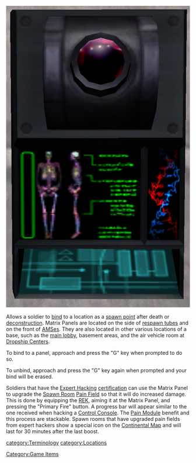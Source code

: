 ![](/images/Matrix_Panel.jpg "Matrix_Panel.jpg")

Allows a soldier to [bind](/bind "wikilink") to a location as a [spawn
point](/spawn_point "wikilink") after death or
[deconstruction](/deconstruct "wikilink"). Matrix Panels are located on
the side of [respawn tubes](/respawn_tube "wikilink") and on the front of
[AMSes](/Advanced_Mobile_Station "wikilink"). They are also located in
other various locations of a base, such as the [main
lobby](/main_lobby "wikilink"), basement areas, and the air vehicle room
at [Dropship Centers](/Dropship_Center "wikilink").

To bind to a panel, approach and press the "G" key when prompted to do
so.

To unbind, approach and press the "G" key again when prompted and your
bind will be erased.

Soldiers that have the [Expert Hacking](/Expert_Hacking "wikilink")
[certification](/certification "wikilink") can use the Matrix Panel to
upgrade the [Spawn Room](/Spawn_Room "wikilink") [Pain
Field](/Pain_Field "wikilink") so that it will do increased damage. This
is done by equipping the [REK](/REK "wikilink"), aiming it at the Matrix
Panel, and pressing the "Primary Fire" button. A progress bar will
appear similar to the one received when hacking a [Control
Console](/Control_Console "wikilink"). The [Pain
Module](/Pain_Module "wikilink") benefit and this process are stackable.
Spawn rooms that have upgraded pain fields from expert hackers show a
special icon on the [Continental Map](/Continental_Map "wikilink") and
will last for 30 minutes after the last boost.

[category:Terminology](/category:Terminology "wikilink")
[category:Locations](/category:Locations "wikilink")

[Category:Game Items](/Category:Game_Items "wikilink")
